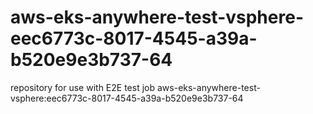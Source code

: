 # aws-eks-anywhere-test-vsphere-eec6773c-8017-4545-a39a-b520e9e3b737-64
repository for use with E2E test job aws-eks-anywhere-test-vsphere:eec6773c-8017-4545-a39a-b520e9e3b737-64

